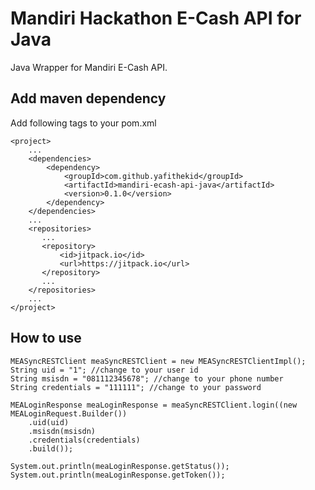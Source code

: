 # Mandiri Hackathon E-Cash API for Java

Java Wrapper for Mandiri E-Cash API.

## Add maven dependency

Add following tags to your pom.xml

```
<project>
    ...
    <dependencies>
        <dependency>
            <groupId>com.github.yafithekid</groupId>
            <artifactId>mandiri-ecash-api-java</artifactId>
            <version>0.1.0</version>
        </dependency>
    </dependencies>
    ...
    <repositories>
       ...
       <repository>
           <id>jitpack.io</id>
           <url>https://jitpack.io</url>
       </repository>
       ...
    </repositories>
    ...
</project>
```

## How to use

```
MEASyncRESTClient meaSyncRESTClient = new MEASyncRESTClientImpl();
String uid = "1"; //change to your user id
String msisdn = "081112345678"; //change to your phone number
String credentials = "111111"; //change to your password

MEALoginResponse meaLoginResponse = meaSyncRESTClient.login((new MEALoginRequest.Builder())
    .uid(uid)
    .msisdn(msisdn)
    .credentials(credentials)
    .build());
    
System.out.println(meaLoginResponse.getStatus());
System.out.println(meaLoginResponse.getToken());
```
